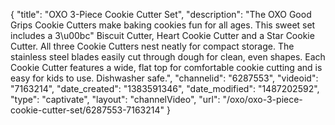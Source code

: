 {
    "title": "OXO 3-Piece Cookie Cutter Set",
    "description": "The OXO Good Grips Cookie Cutters make baking cookies fun for all ages. This sweet set includes a 3\u00bc\" Biscuit Cutter, Heart Cookie Cutter and a Star Cookie Cutter. All three Cookie Cutters nest neatly for compact storage. The stainless steel blades easily cut through dough for clean, even shapes. Each Cookie Cutter features a wide, flat top for comfortable cookie cutting and is easy for kids to use. Dishwasher safe.",
    "channelid": "6287553",
    "videoid": "7163214",
    "date_created": "1383591346",
    "date_modified": "1487202592",
    "type": "captivate",
    "layout": "channelVideo",
    "url": "\/oxo\/oxo-3-piece-cookie-cutter-set\/6287553-7163214"
}